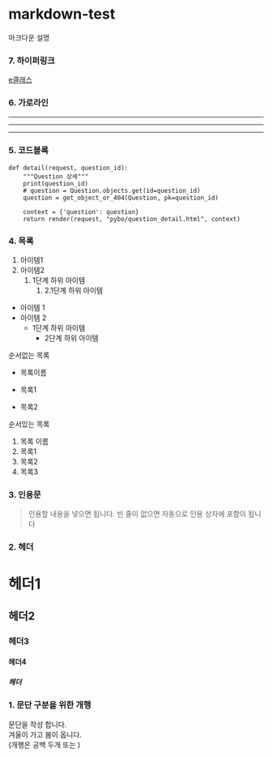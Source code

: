# markdown-test
마크다운 설명

### 7. 하이퍼링크
[e클래스](https://cafe.daum.net/pcwk "e클래스의 cafe입니다.")

### 6. 가로라인
---
___
-------

### 5. 코드블록
```
def detail(request, question_id):
    """Question 상세"""
    print(question_id)
    # question = Question.objects.get(id=question_id)
    question = get_object_or_404(Question, pk=question_id)

    context = {'question': question}
    return render(request, "pybo/question_detail.html", context)
```

### 4. 목록
1. 아이템1
2. 아이템2 
    1. 1단계 하위 아이템
        1. 2.1단계 하위 아이템

- 아이템 1
- 아이템 2
  - 1단계 하위 아이템
    - 2단계 하위 아이템

순서없는 목록
* 목록이름
- 목록1
+ 목록2

순서있는 목록
1. 목록 이름
2. 목록1
3. 목록2
4. 목록3

### 3. 인용문
> 인용할 내용을 넣으면 됩니다.
> 빈 줄이 없으면 자동으로 인용 상자에 포함이 됩니다

### 2. 헤더
# 헤더1
## 헤더2
### 헤더3
#### 헤더4
##### 헤더

### 1. 문단 구분을 위한 개행
문단을 작성 합니다.  
겨울이 가고 봄이 옵니다.\
(개행은 공백 두개 또는 \)

